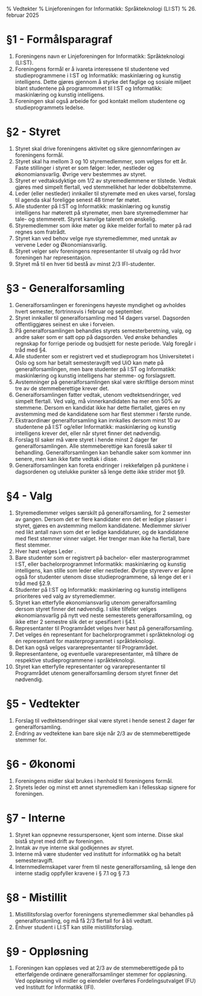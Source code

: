 % Vedtekter
% Linjeforeningen for Informatikk: Språkteknologi (LI:ST)
% 26. februar 2025

# §1 - Formålsparagraf
1. Foreningens navn er Linjeforeningen for Informatikk: Språkteknologi (LI:ST).
2. Foreningens formål er å ivareta interessene til studentene ved studieprogrammene i I:ST og Informatikk: maskinlæring og kunstig intelligens. Dette gjøres gjennom å styrke det faglige og sosiale miljøet blant studentene på programrommet til I:ST og Informatikk: maskinlæring og kunstig intelligens.
3. Foreningen skal også arbeide for god kontakt mellom studentene og studieprogrammets ledelse.

# §2 - Styret
1. Styret skal drive foreningens aktivitet og sikre gjennomføringen av foreningens formål.
2. Styret skal ha mellom 3 og 10 styremedlemmer, som velges for ett år. Faste stillinger i styret er som følger: leder, nestleder og økonomiansvarlig. Øvrige verv bestemmes av styret.
3. Styret er vedtaksdyktige om 1/2 av styremedlemmene er tilstede. Vedtak gjøres med simpelt flertall, ved stemmelikhet har leder dobbeltstemme.
4. Leder (eller nestleder) innkaller til styremøte med en ukes varsel, forslag til agenda skal foreligge senest 48 timer før møtet.
5. Alle studenter på I:ST og Informatikk: maskinlæring og kunstig intelligens har møterett på styremøter, men bare styremedlemmer har tale- og stemmerett. Styret kanvilge talerett om ønskelig.
6. Styremedlemmer som ikke møter og ikke melder forfall to møter på rad regnes som fratrådt.
7. Styret kan ved behov velge nye styremedlemmer, med unntak av vervene Leder og Økonomiansvarlig.
8. Styret velger selv foreningens representanter til utvalg og råd hvor foreningen har representasjon.
9. Styret må til en hver tid bestå av minst 2/3 IFI-studenter.

# §3 - Generalforsamling
1. Generalforsamlingen er foreningens høyeste myndighet og avholdes hvert semester, fortrinnsvis i februar og september.
2. Styret innkaller til generalforsamling med 14 dagers varsel. Dagsorden offentliggjøres seinest en uke i forveien.
3. På generalforsamlingen behandles styrets semesterberetning, valg, og andre saker som er satt opp på dagsorden. Ved ønske behandles regnskap for forrige periode og budsjett for neste periode. Valg foregår i tråd med §4. 
4. Alle studenter som er registrert ved et studieprogram hos Universitetet i Oslo og som har betalt semesteravgift ved UiO kan møte på generalforsamlingen, men bare studenter på I:ST og Informatikk: maskinlæring og kunstig intelligens har stemme- og forslagsrett.
5. Avstemninger på generalforsamlingen skal være skriftlige dersom minst tre av de stemmeberettige krever det.
6. Generalforsamlingen fatter vedtak, utenom vedtektsendringer, ved simpelt flertall. Ved valg, må vinnerkandidaten ha mer enn 50% av stemmene. Dersom en kandidat ikke har dette flertallet, gjøres en ny avstemming med de kandidatene som har flest stemmer i første runde.
7. Ekstraordinær generalforsamling kan innkalles dersom minst 10 av studentene på I:ST og/eller Informatikk: maskinlæring og kunstig intelligens krever det, eller når styret finner det nødvendig.
8. Forslag til saker må være styret i hende minst 2 dager før generalforsamlingen. Alle stemmeberettige kan foreslå saker til behandling. Generalforsamlingen kan behandle saker som kommer inn senere, men kan ikke fatte vedtak i disse.
9. Generalforsamlingen kan foreta endringer i rekkefølgen på punktene i dagsordenen og utelukke punkter så lenge dette ikke strider mot §9.

# §4 - Valg
1. Styremedlemmer velges særskilt på generalforsamling, for 2 semester av gangen. Dersom det er flere kandidater enn det er ledige plasser i styret, gjøres en avstemming mellom kandidatene. Medlemmer skriver ned likt antall navn som det er ledige kandidaturer, og de kandidatene med flest stemmer vinner valget. Her trenger man ikke ha flertall, bare flest stemmer.
2. Hver høst velges Leder .
3. Bare studenter som er registrert på bachelor- eller masterprogrammet I:ST, eller bachelorprogrammet Informatikk: maskinlæring og kunstig intelligens, kan stille som leder eller nestleder. Øvrige styreverv er åpne også for studenter utenom disse studieprogrammene, så lenge det er i tråd med §2.9.
4. Studenter på I:ST og Informatikk: maskinlæring og kunstig intelligens prioriteres ved valg av styremedlemmer.
5. Styret kan etterfylle økonomiansvarlig utenom generalforsamling dersom styret finner det nødvendig. I slike tilfeller velges økonomiansvarlig på nytt ved neste semesterets generalforsamling, og ikke etter 2 semestre slik det er spesifisert i §4.1. 
6. Representanter til Programrådet velges hver høst på generalforsamling.
7. Det velges én representant for bachelorprogrammet i språkteknologi og én representant for masterprogrammet i språkteknologi.
8. Det kan også velges vararepresentanter til Programrådet.
9. Representantene, og eventuelle vararepresentanter, må tilhøre de respektive studieprogrammene i språkteknologi.
10. Styret kan etterfylle representanter og vararepresentanter til Programrådet utenom generalforsamling dersom styret finner det nødvendig.
# §5 - Vedtekter
1. Forslag til vedtektsendringer skal være styret i hende senest 2 dager før generalforsamling.
2. Endring av vedtektene kan bare skje når 2/3 av de stemmeberettigede stemmer for.

# §6 - Økonomi
1. Foreningens midler skal brukes i henhold til foreningens formål.
2. Styrets leder og minst ett annet styremedlem kan i fellesskap signere for foreningen.

# §7 - Interne 
1. Styret kan oppnevne ressurspersoner, kjent som interne. Disse skal bistå styret med drift av foreningen. 
2. Inntak av nye interne skal godkjennes av styret.
3. Interne må være studenter ved institutt for informatikk og ha betalt semesteravgift.
4. Internmedlemskapet varer frem til neste generalforsamling, så lenge den interne stadig oppfyller kravene i § 7.1 og § 7.3

# §8 - Mistillit
1. Mistillitsforslag overfor foreningens styremedlemmer skal behandles på generalforsamling, og må få 2/3 flertall for å bli vedtatt.
2. Enhver student i LI:ST kan stille mistillitsforslag.

# §9 - Oppløsning
1. Foreningen kan oppløses ved at 2/3 av de stemmeberettigede på to etterfølgende ordinære generalforsamlinger stemmer for oppløsning. Ved oppløsning vil midler og eiendeler overføres Fordelingsutvalget (FU) ved Institutt for Informatikk (IFI).
